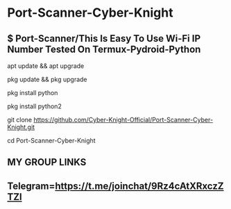 # Port-Scanner-Cyber-Knight
$ Port-Scanner/This Is Easy To Use Wi-Fi IP Number Tested On Termux-Pydroid-Python
----------------------------------------------------------------------------------



apt update && apt upgrade

pkg update && pkg upgrade

pkg install python

pkg install python2

git clone https://github.com/Cyber-Knight-Official/Port-Scanner-Cyber-Knight.git

cd Port-Scanner-Cyber-Knight


MY GROUP LINKS
----------------------------------------------------------------------------------
Telegram=https://t.me/joinchat/9Rz4cAtXRxczZTZl
----------------------------------------------------------------------------------
